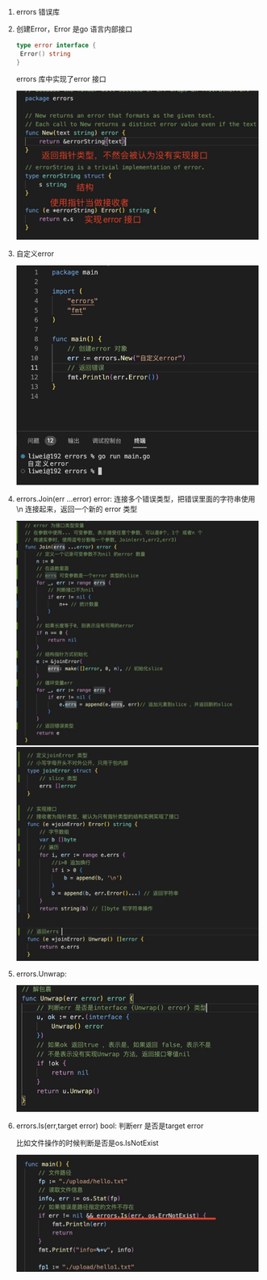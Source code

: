 1. errors 错误库

2. 创建Error，Error 是go 语言内部接口

   ```go
   type error interface {
	Error() string
   }
   ```

   errors 库中实现了error 接口

   ![image](../assets/279.jpg)

3. 自定义error

   ![image](../assets/280.jpg)

4. errors.Join(err ...error) error: 连接多个错误类型，把错误里面的字符串使用\n 连接起来，返回一个新的 error 类型

   ![image](../assets/284.jpg)
   ![image](../assets/285.jpg)

5. errors.Unwrap:

   ![image](../assets/286.jpg)

6. errors.Is(err,target error) bool: 判断err 是否是target error

   比如文件操作的时候判断是否是os.IsNotExist

   ![image](../assets/287.jpg)